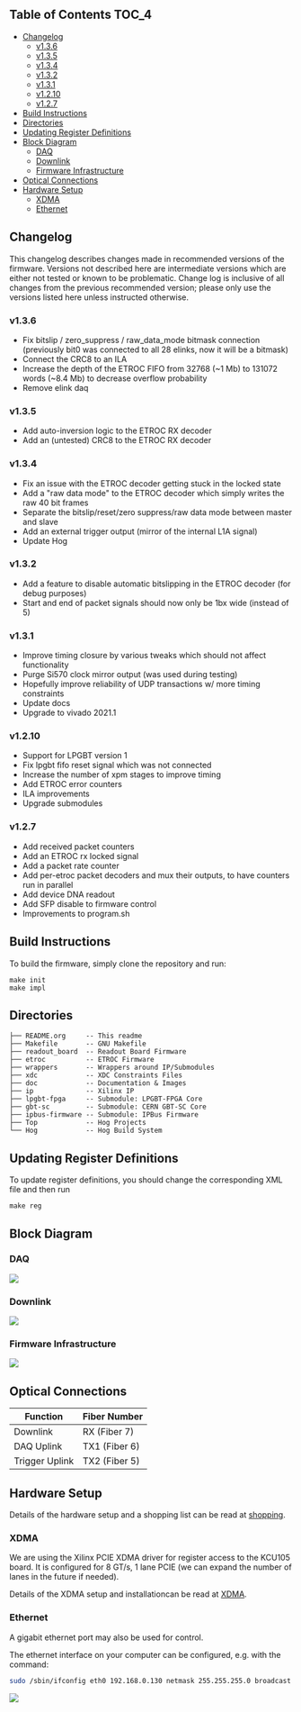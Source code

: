 ## Table of Contents <span class="tag" data-tag-name="TOC_4"><span class="smallcaps">TOC\_4</span></span>

  - [Changelog](#changelog)
      - [v1.3.6](#v136)
      - [v1.3.5](#v135)
      - [v1.3.4](#v134)
      - [v1.3.2](#v132)
      - [v1.3.1](#v131)
      - [v1.2.10](#v1210)
      - [v1.2.7](#v127)
  - [Build Instructions](#build-instructions)
  - [Directories](#directories)
  - [Updating Register Definitions](#updating-register-definitions)
  - [Block Diagram](#block-diagram)
      - [DAQ](#daq)
      - [Downlink](#downlink)
      - [Firmware Infrastructure](#firmware-infrastructure)
  - [Optical Connections](#optical-connections)
  - [Hardware Setup](#hardware-setup)
      - [XDMA](#xdma)
      - [Ethernet](#ethernet)

## Changelog

This changelog describes changes made in recommended versions of the
firmware. Versions not described here are intermediate versions which
are either not tested or known to be problematic. Change log is
inclusive of all changes from the previous recommended version; please
only use the versions listed here unless instructed otherwise.

### v1.3.6

  - Fix bitslip / zero\_suppress / raw\_data\_mode bitmask connection
    (previously bit0 was connected to all 28 elinks, now it will be a
    bitmask)
  - Connect the CRC8 to an ILA
  - Increase the depth of the ETROC FIFO from 32768 (\~1 Mb) to 131072
    words (\~8.4 Mb) to decrease overflow probability
  - Remove elink daq

### v1.3.5

  - Add auto-inversion logic to the ETROC RX decoder
  - Add an (untested) CRC8 to the ETROC RX decoder

### v1.3.4

  - Fix an issue with the ETROC decoder getting stuck in the locked
    state
  - Add a "raw data mode" to the ETROC decoder which simply writes the
    raw 40 bit frames
  - Separate the bitslip/reset/zero suppress/raw data mode between
    master and slave
  - Add an external trigger output (mirror of the internal L1A signal)
  - Update Hog

### v1.3.2

  - Add a feature to disable automatic bitslipping in the ETROC decoder
    (for debug purposes)
  - Start and end of packet signals should now only be 1bx wide (instead
    of 5)

### v1.3.1

  - Improve timing closure by various tweaks which should not affect
    functionality
  - Purge Si570 clock mirror output (was used during testing)
  - Hopefully improve reliability of UDP transactions w/ more timing
    constraints
  - Update docs
  - Upgrade to vivado 2021.1

### v1.2.10

  - Support for LPGBT version 1
  - Fix lpgbt fifo reset signal which was not connected
  - Increase the number of xpm stages to improve timing
  - Add ETROC error counters
  - ILA improvements
  - Upgrade submodules

### v1.2.7

  - Add received packet counters
  - Add an ETROC rx locked signal
  - Add a packet rate counter
  - Add per-etroc packet decoders and mux their outputs, to have
    counters run in parallel
  - Add device DNA readout
  - Add SFP disable to firmware control
  - Improvements to program.sh

## Build Instructions

To build the firmware, simply clone the repository and run:

    make init
    make impl

## Directories

    ├── README.org     -- This readme
    ├── Makefile       -- GNU Makefile
    ├── readout_board  -- Readout Board Firmware
    ├── etroc          -- ETROC Firmware
    ├── wrappers       -- Wrappers around IP/Submodules
    ├── xdc            -- XDC Constraints Files
    ├── doc            -- Documentation & Images
    ├── ip             -- Xilinx IP
    ├── lpgbt-fpga     -- Submodule: LPGBT-FPGA Core
    ├── gbt-sc         -- Submodule: CERN GBT-SC Core
    ├── ipbus-firmware -- Submodule: IPBus Firmware
    ├── Top            -- Hog Projects
    └── Hog            -- Hog Build System

## Updating Register Definitions

To update register definitions, you should change the corresponding XML
file and then run

    make reg

## Block Diagram

### DAQ

![](doc/daq.svg)

### Downlink

![](doc/fast_commands.svg)

### Firmware Infrastructure

![](doc/structure/structure.gv.svg)

## Optical Connections

| Function       | Fiber Number  |
| -------------- | ------------- |
| Downlink       | RX (Fiber 7)  |
| DAQ Uplink     | TX1 (Fiber 6) |
| Trigger Uplink | TX2 (Fiber 5) |

## Hardware Setup

Details of the hardware setup and a shopping list can be read at
[shopping](http://etl-rb.web.cern.ch/Setup/test-stand-shopping/).

### XDMA

We are using the Xilinx PCIE XDMA driver for register access to the
KCU105 board. It is configured for 8 GT/s, 1 lane PCIE (we can expand
the number of lanes in the future if needed).

Details of the XDMA setup and installationcan be read at
[XDMA](doc/XDMA.org).

### Ethernet

A gigabit ethernet port may also be used for control.

The ethernet interface on your computer can be configured, e.g. with the
command:

``` bash
sudo /sbin/ifconfig eth0 192.168.0.130 netmask 255.255.255.0 broadcast 192.168.0.255
```

![](doc/kcu105.jpg)
